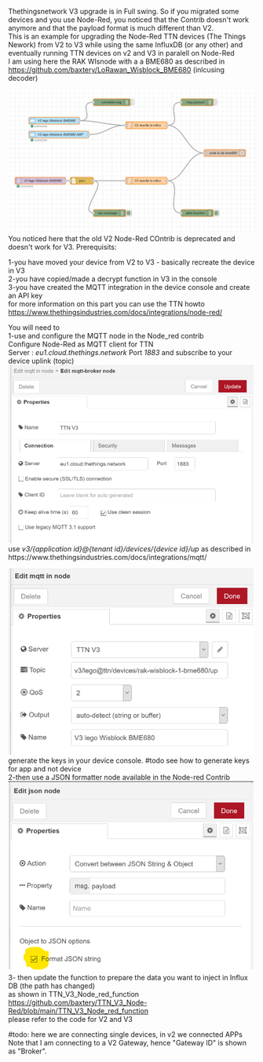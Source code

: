 Thethingsnetwork V3 upgrade is in Full swing. So if you migrated some devices and you use Node-Red, you noticed that the Contrib doesn't work anymore and that the payload format is much different than V2.<br>This is an example for upgrading the Node-Red TTN devices (The Things Nework) from V2 to V3 while using the same InfluxDB (or any other) and eventually running TTN devices on v2 and V3 in paralell on Node-Red<br>
 I am using here the RAK WIsnode with a a BME680 as described in https://github.com/baxtery/LoRawan_Wisblock_BME680 (inlcusing decoder)
<br><br>
 <img src="images/Node-Red_v2_v3_ttn.png" alt="Upgrade TTN nodes from V2 to V3 on Node-Red"> 
 <br>
 You noticed here that the old V2 Node-Red COntrib is deprecated and doesn't work for V3.
 Prerequisits:<p>
1-you have moved your device from V2 to V3 - basically recreate the device in V3<br>
2-you have copied/made a decrypt function in V3 in the console<br>
3-you have created the MQTT integration in the device console and create an API key <br>
 for more information on this part you can use the TTN howto https://www.thethingsindustries.com/docs/integrations/node-red/
 </p>
 <p>
 You will need to<br>1-use and configure the MQTT node in the Node_red contrib<br>Configure Node-Red as MQTT client for TTN <br>Server : <i>eu1.cloud.thethings.network</i> Port <i>1883</i> and subscribe to your device uplink (topic)<br>
   <img src="images/create_mqtt_broker_api_keys.png" alt="Configure the API Keys for you Device" width="500"><br>
  use <i>v3/{application id}@{tenant id}/devices/{device id}/up</i> as described in https://www.thethingsindustries.com/docs/integrations/mqtt/<br>

  <img src="images/create_mqtt_broker_ttn_v3_up.png" alt="Configure the TTN MQTT Broker" width="500"><br>
  generate the keys in your device console. #todo see how to generate keys for app and not device<br>
  2-then use a JSON formatter node available in the Node-red Contrib<br>
   <img src="images/Json_node.png" alt="Parse MQTT into JSON" width="500"><br>
 3- then update the function to prepare the data you want to inject in Influx DB (the path has changed)<br>
  as shown in TTN_V3_Node_red_function https://github.com/baxtery/TTN_V3_Node-Red/blob/main/TTN_V3_Node_red_function<br>
 please refer to the code for V2 and V3</p>
 #todo: here we are connecting single devices, in v2 we connected APPs<br>Note that I am connecting to a V2 Gateway, hence "Gateway ID" is shown as "Broker". 
